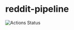 # reddit-pipeline
![Actions Status](https://github.com/doug-matthews/reddit-pipeline/workflows/deploy/badge.svg)

